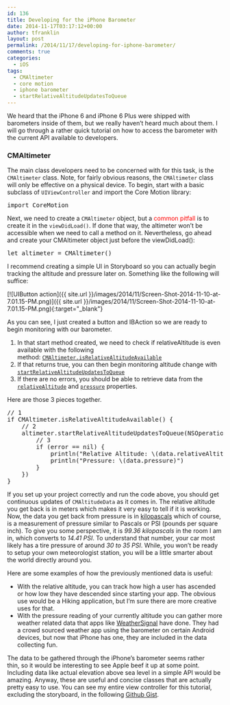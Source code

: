 ```yaml
---
id: 136
title: Developing for the iPhone Barometer
date: 2014-11-17T03:17:12+00:00
author: tfranklin
layout: post
permalink: /2014/11/17/developing-for-iphone-barometer/
comments: true
categories:
  - iOS
tags:
  - CMAltimeter
  - core motion
  - iphone barometer
  - startRelativeAltitudeUpdatesToQueue
---
```

We heard that the iPhone 6 and iPhone 6 Plus were shipped with barometers inside of them, but we really haven&#8217;t heard much about them. I will go through a rather quick tutorial on how to access the barometer with the current API available to developers.

### CMAltimeter

The main class developers need to be concerned with for this task, is the `CMAltimeter` class. Note, for fairly obvious reasons, the `CMAltimeter` class will only be effective on a physical device. To begin, start with a basic subclass of `UIViewController` and import the Core Motion library:

<pre class="theme:classic lang:swift decode:true">import CoreMotion</pre>

Next, we need to create a `CMAltimeter` object, but a <span style="color: #ff0000;">common pitfall</span> is to create it in the `viewDidLoad()`. If done that way, the altimeter won&#8217;t be accessible when we need to call a method on it. Nevertheless, go ahead and create your CMAltimeter object just before the viewDidLoad():

<pre class="theme:classic lang:swift decode:true">let altimeter = CMAltimeter()</pre>

I recommend creating a simple UI in Storyboard so you can actually begin tracking the altitude and pressure later on. Something like the following will suffice:

[![UIButton action]({{ site.url }}/images/2014/11/Screen-Shot-2014-11-10-at-7.01.15-PM.png)]({{ site.url }}/images/2014/11/Screen-Shot-2014-11-10-at-7.01.15-PM.png){:target="_blank"}

As you can see, I just created a button and IBAction so we are ready to begin monitoring with our barometer.

  1. In that start method created, we need to check if relativeAltitude is even available with the following method: <a href="https://developer.apple.com/library/IOs//documentation/CoreMotion/Reference/CMAltimeter_class/index.html#//apple_ref/occ/clm/CMAltimeter/isRelativeAltitudeAvailable" target="_blank"><code>CMAltimeter.isRelativeAltitudeAvailable</code></a>
  2. If that returns true, you can then begin monitoring altitude change with <a href="https://developer.apple.com/library/IOs//documentation/CoreMotion/Reference/CMAltimeter_class/index.html#//apple_ref/occ/instm/CMAltimeter/startRelativeAltitudeUpdatesToQueue:withHandler:" target="_blank"><code>startRelativeAltitudeUpdatesToQueue</code></a>
  3. If there are no errors, you should be able to retrieve data from the <a href="https://developer.apple.com/library/IOs//documentation/CoreMotion/Reference/CMAltitudeData_class/index.html#//apple_ref/occ/instp/CMAltitudeData/relativeAltitude" target="_blank"><code>relativeAltitude</code></a> and <a href="https://developer.apple.com/library/IOs//documentation/CoreMotion/Reference/CMAltitudeData_class/index.html#//apple_ref/occ/instp/CMAltitudeData/pressure" target="_blank"><code>pressure</code></a> properties.

Here are those 3 pieces together.

<pre class="theme:classic nums:false lang:swift decode:true ">// 1
if CMAltimeter.isRelativeAltitudeAvailable() {
    // 2
    altimeter.startRelativeAltitudeUpdatesToQueue(NSOperationQueue.mainQueue(), withHandler: { data, error in
        // 3
        if (error == nil) {
            println("Relative Altitude: \(data.relativeAltitude)")
            println("Pressure: \(data.pressure)")
        }
    })
}</pre>

If you set up your project correctly and run the code above, you should get continuous updates of `CMAltitudeData` as it comes in. The relative altitude you get back is in meters which makes it very easy to tell if it is working. Now, the data you get back from pressure is in <a href="http://www.aqua-calc.com/what-is/pressure/kilopascal" target="_blank">kilopascals</a> which of course, is a measurement of pressure similar to Pascals or PSI (pounds per square inch). To give you some perspective, it is _99.36 kilopascals_ in the room I am in, which converts to _14.41 PSI_. To understand that number, your car most likely has a tire pressure of around _30 to 35 PSI_. While, you won&#8217;t be ready to setup your own meteorologist station, you will be a little smarter about the world directly around you.

Here are some examples of how the previously mentioned data is useful:

  * With the relative altitude, you can track how high a user has ascended or how low they have descended since starting your app. The obvious use would be a Hiking application, but I&#8217;m sure there are more creative uses for that.
  * With the pressure reading of your currently altitude you can gather more weather related data that apps like <a href="https://itunes.apple.com/us/app/weathersignal-barometer-for/id924529896?ls=1" target="_blank">WeatherSignal</a> have done. They had a crowd sourced weather app using the barometer on certain Android devices, but now that iPhone has one, they are included in the data collecting fun.

The data to be gathered through the iPhone&#8217;s barometer seems rather thin, so it would be interesting to see Apple beef it up at some point. Including data like actual elevation above sea level in a simple API would be amazing. Anyway, these are useful and concise classes that are actually pretty easy to use. You can see my entire view controller for this tutorial, excluding the storyboard, in the following <a href="https://gist.github.com/tfrank64/096cdb916f340c740a95" target="_blank">Github Gist</a>.
